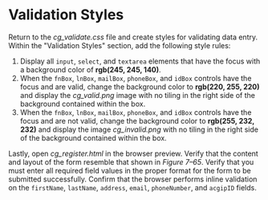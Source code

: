 # Validation Styles

Return to the *cg_validate.css* file and create styles for validating data entry. Within the "Validation Styles" section, add the following style rules:
1. Display all `input`, `select`, and `textarea` elements that have the focus with a background color of **rgb(245, 245, 140)**.
2. When the `fnBox`, `lnBox`, `mailBox`, `phoneBox`, and `idBox` controls have the focus and are valid, change the background color to **rgb(220, 255, 220)** and display the *cg_valid.png* image with no tiling in the right side of the background contained within the box.
3. When the `fnBox`, `lnBox`, `mailBox`, `phoneBox`, and `idBox` controls have the focus and are not valid, change the background color to **rgb(255, 232, 232)** and display the image *cg_invalid.png* with no tiling in the right side of the background contained within the box.

Lastly, open *cg_register.html* in the browser preview. Verify that the content and layout of the form resemble that shown in *Figure 7–65*. Verify that you must enter all required field values in the proper format for the form to be submitted successfully. Confirm that the browser performs inline validation on the `firstName`, `lastName`, `address`, `email`, `phoneNumber`, and `acgipID` fields.
